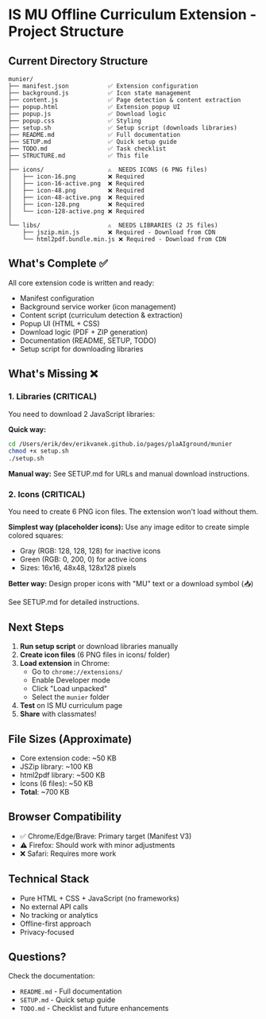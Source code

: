 # IS MU Offline Curriculum Extension - Project Structure

## Current Directory Structure

```
munier/
├── manifest.json           ✅ Extension configuration
├── background.js           ✅ Icon state management
├── content.js              ✅ Page detection & content extraction
├── popup.html              ✅ Extension popup UI
├── popup.js                ✅ Download logic
├── popup.css               ✅ Styling
├── setup.sh                ✅ Setup script (downloads libraries)
├── README.md               ✅ Full documentation
├── SETUP.md                ✅ Quick setup guide
├── TODO.md                 ✅ Task checklist
├── STRUCTURE.md            ✅ This file
│
├── icons/                  ⚠️  NEEDS ICONS (6 PNG files)
│   ├── icon-16.png         ❌ Required
│   ├── icon-16-active.png  ❌ Required
│   ├── icon-48.png         ❌ Required
│   ├── icon-48-active.png  ❌ Required
│   ├── icon-128.png        ❌ Required
│   └── icon-128-active.png ❌ Required
│
└── libs/                   ⚠️  NEEDS LIBRARIES (2 JS files)
    ├── jszip.min.js        ❌ Required - Download from CDN
    └── html2pdf.bundle.min.js ❌ Required - Download from CDN
```

## What's Complete ✅

All core extension code is written and ready:
- Manifest configuration
- Background service worker (icon management)
- Content script (curriculum detection & extraction)
- Popup UI (HTML + CSS)
- Download logic (PDF + ZIP generation)
- Documentation (README, SETUP, TODO)
- Setup script for downloading libraries

## What's Missing ❌

### 1. Libraries (CRITICAL)
You need to download 2 JavaScript libraries:

**Quick way:**
```bash
cd /Users/erik/dev/erikvanek.github.io/pages/plaAIground/munier
chmod +x setup.sh
./setup.sh
```

**Manual way:**
See SETUP.md for URLs and manual download instructions.

### 2. Icons (CRITICAL)
You need to create 6 PNG icon files. The extension won't load without them.

**Simplest way (placeholder icons):**
Use any image editor to create simple colored squares:
- Gray (RGB: 128, 128, 128) for inactive icons
- Green (RGB: 0, 200, 0) for active icons
- Sizes: 16x16, 48x48, 128x128 pixels

**Better way:**
Design proper icons with "MU" text or a download symbol (📥)

See SETUP.md for detailed instructions.

## Next Steps

1. **Run setup script** or download libraries manually
2. **Create icon files** (6 PNG files in icons/ folder)
3. **Load extension** in Chrome:
   - Go to `chrome://extensions/`
   - Enable Developer mode
   - Click "Load unpacked"
   - Select the `munier` folder
4. **Test** on IS MU curriculum page
5. **Share** with classmates!

## File Sizes (Approximate)

- Core extension code: ~50 KB
- JSZip library: ~100 KB
- html2pdf library: ~500 KB
- Icons (6 files): ~50 KB
- **Total**: ~700 KB

## Browser Compatibility

- ✅ Chrome/Edge/Brave: Primary target (Manifest V3)
- ⚠️  Firefox: Should work with minor adjustments
- ❌ Safari: Requires more work

## Technical Stack

- Pure HTML + CSS + JavaScript (no frameworks)
- No external API calls
- No tracking or analytics
- Offline-first approach
- Privacy-focused

## Questions?

Check the documentation:
- `README.md` - Full documentation
- `SETUP.md` - Quick setup guide
- `TODO.md` - Checklist and future enhancements
